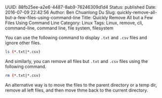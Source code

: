 UUID: 88fb25ee-a2e6-4487-8ab9-76246309d1d4
Status: published
Date: 2016-07-09 22:42:56
Author: Ben Chuanlong Du
Slug: quickly-remove-all-but-a-few-files-using-command-line
Title: Quickly Remove All but a Few Files Using Command Line
Category: Linux
Tags: Linux, remove, cli, command-line, command line, file system, filesystem

You can use the following command to display `.txt` and `.csv` files and ignore other files.
```sh
ls (*.txt|*.csv)
```
And similarly, 
you can remove all files but `.txt` and `.csv` files using the following command. 
```sh
rm (*.txt|*.csv)
```
An alternative way is to move the files to the parent directory or a temp dir, 
remove all left files,
and then move thme back to the current directory.
